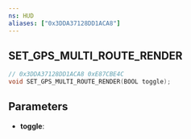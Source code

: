 ```yaml
---
ns: HUD
aliases: ["0x3DDA37128DD1ACA8"]
---
```

## SET_GPS_MULTI_ROUTE_RENDER

```c
// 0x3DDA37128DD1ACA8 0xE87CBE4C
void SET_GPS_MULTI_ROUTE_RENDER(BOOL toggle);
```


## Parameters
* **toggle**: 

